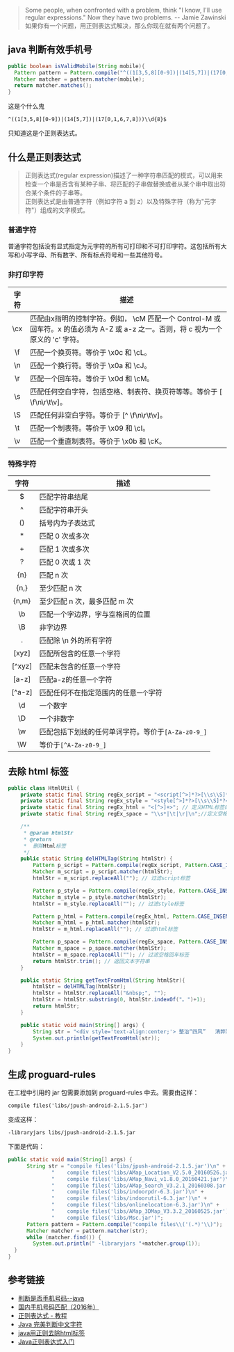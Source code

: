 >Some people, when confronted with a problem, think "I know, I'll use regular expressions." Now they have two problems.  -- Jamie Zawinski    
如果你有一个问题，用正则表达式解决，那么你现在就有两个问题了。

## java 判断有效手机号
```java
public boolean isValidMobile(String mobile){
  Pattern pattern = Pattern.compile("^((1[3,5,8][0-9])|(14[5,7])|(17[0,1,6,7,8]))\\d{8}$");
  Matcher matcher = pattern.matcher(mobile);
  return matcher.matches();
}
```
这是个什么鬼
```
^((1[3,5,8][0-9])|(14[5,7])|(17[0,1,6,7,8]))\\d{8}$
```
只知道这是个正则表达式。
## 什么是正则表达式
> 正则表达式(regular expression)描述了一种字符串匹配的模式，可以用来检查一个串是否含有某种子串、将匹配的子串做替换或者从某个串中取出符合某个条件的子串等。  
正则表达式是由普通字符（例如字符 a 到 z）以及特殊字符（称为"元字符"）组成的文字模式。

### 普通字符
普通字符包括没有显式指定为元字符的所有可打印和不可打印字符。这包括所有大写和小写字母、所有数字、所有标点符号和一些其他符号。  

### 非打印字符

|  字符 | 描述 |  
| :----: | ---- |  
| \cx|匹配由x指明的控制字符。例如， \cM 匹配一个 Control-M 或回车符。x 的值必须为 A-Z 或 a-z 之一。否则，将 c 视为一个原义的 'c' 字符。|
| \f | 匹配一个换页符。等价于 \x0c 和 \cL。
| \n | 匹配一个换行符。等价于 \x0a 和 \cJ。   |
| \r | 匹配一个回车符。等价于 \x0d 和 \cM。 |
| \s | 匹配任何空白字符，包括空格、制表符、换页符等等。等价于 [ \f\n\r\t\v]。|
| \S | 匹配任何非空白字符。等价于 [^ \f\n\r\t\v]。|
| \t | 匹配一个制表符。等价于 \x09 和 \cI。|
| \v | 匹配一个垂直制表符。等价于 \x0b 和 \cK。|
### 特殊字符
|  字符 | 描述 |  
| :----: | ---- |  
| $ |匹配字符串结尾|
|^|匹配字符串开头|
|()|括号内为子表达式|
|*|匹配 0 次或多次|
|+|匹配 1 次或多次|
|?|匹配 0 次或 1 次|
|{n}|匹配 n 次|
|{n,}|至少匹配 n 次|
|{n,m}|至少匹配 n 次，最多匹配 m 次|
|\b|匹配一个字边界，字与空格间的位置|
|\B |非字边界|
|.|匹配除 \n 外的所有字符|
|[xyz]|匹配所包含的任意`一个`字符|
|[^xyz]|匹配未包含的任意`一个`字符|
|[a-z]|匹配a-z的任意`一个`字符|
|[^a-z]|匹配任何不在指定范围内的任意`一个`字符|
|\d|一个数字|
|\D|一个非数字|
|\w|匹配包括下划线的任何单词字符。等价于`[A-Za-z0-9_]`|
|\W|等价于`[^A-Za-z0-9_]`|

## 去除 html 标签
```java
public class HtmlUtil {  
    private static final String regEx_script = "<script[^>]*?>[\\s\\S]*?<\\/script>"; // 定义script的正则表达式  
    private static final String regEx_style = "<style[^>]*?>[\\s\\S]*?<\\/style>"; // 定义style的正则表达式  
    private static final String regEx_html = "<[^>]+>"; // 定义HTML标签的正则表达式  
    private static final String regEx_space = "\\s*|\t|\r|\n";//定义空格回车换行符  

    /**
     * @param htmlStr
     * @return
     *  删除Html标签
     */  
    public static String delHTMLTag(String htmlStr) {  
        Pattern p_script = Pattern.compile(regEx_script, Pattern.CASE_INSENSITIVE);  
        Matcher m_script = p_script.matcher(htmlStr);  
        htmlStr = m_script.replaceAll(""); // 过滤script标签  

        Pattern p_style = Pattern.compile(regEx_style, Pattern.CASE_INSENSITIVE);  
        Matcher m_style = p_style.matcher(htmlStr);  
        htmlStr = m_style.replaceAll(""); // 过滤style标签  

        Pattern p_html = Pattern.compile(regEx_html, Pattern.CASE_INSENSITIVE);  
        Matcher m_html = p_html.matcher(htmlStr);  
        htmlStr = m_html.replaceAll(""); // 过滤html标签  

        Pattern p_space = Pattern.compile(regEx_space, Pattern.CASE_INSENSITIVE);  
        Matcher m_space = p_space.matcher(htmlStr);  
        htmlStr = m_space.replaceAll(""); // 过滤空格回车标签  
        return htmlStr.trim(); // 返回文本字符串  
    }  

    public static String getTextFromHtml(String htmlStr){  
        htmlStr = delHTMLTag(htmlStr);  
        htmlStr = htmlStr.replaceAll("&nbsp;", "");  
        htmlStr = htmlStr.substring(0, htmlStr.indexOf("。")+1);  
        return htmlStr;  
    }  

    public static void main(String[] args) {  
        String str = "<div style='text-align:center;'> 整治“四风”   清弊除垢<br/><span style='font-size:14px;'> </span><span style='font-size:18px;'>公司召开党的群众路线教育实践活动动员大会。</span><br/></div>";  
        System.out.println(getTextFromHtml(str));  
    }  
}  
```
## 生成 proguard-rules
在工程中引用的 jar 包需要添加到 proguard-rules 中去。需要由这样：
```
compile files('libs/jpush-android-2.1.5.jar')
```
变成这样：
```
-libraryjars libs/jpush-android-2.1.5.jar
```
下面是代码：
```java
public static void main(String[] args) {
      String str = "compile files('libs/jpush-android-2.1.5.jar')\n" +
              "    compile files('libs/AMap_Location_V2.5.0_20160526.jar')\n" +
              "    compile files('libs/AMap_Navi_v1.8.0_20160421.jar')\n" +
              "    compile files('libs/AMap_Search_V3.2.1_20160308.jar')\n" +
              "    compile files('libs/indoorpdr-6.3.jar')\n" +
              "    compile files('libs/indoorutil-6.3.jar')\n" +
              "    compile files('libs/onlinelocation-6.3.jar')\n" +
              "    compile files('libs/AMap_3DMap_V3.3.2_20160525.jar')\n" +
              "    compile files('libs/Msc.jar')";
      Pattern pattern = Pattern.compile("compile files\\('(.*)'\\)");
      Matcher matcher = pattern.matcher(str);
      while (matcher.find()) {
        System.out.println(" -libraryjars "+matcher.group(1));
  }
}
```

## 参考链接
- [判断是否手机号码--java](http://blog.csdn.net/lonewolf521125/article/details/45483855)
- [国内手机号码匹配（2016年）](http://www.oschina.net/code/snippet_149862_45861)
- [正则表达式 - 教程](http://www.runoob.com/regexp/regexp-tutorial.html)
- [Java 完美判断中文字符](http://www.micmiu.com/lang/java/java-check-chinese/)
- [ java用正则去除html标签](http://blog.csdn.net/he20101020/article/details/21228311)
- [Java正则表达式入门](http://blog.csdn.net/kdnuggets/article/details/2526588)
